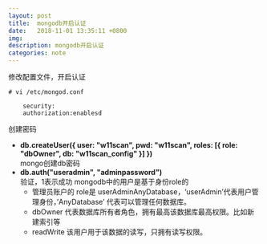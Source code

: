 ```yaml
---
layout: post
title:  mongodb开启认证
date:   2018-11-01 13:35:11 +0800
img:
description: mongodb开启认证
categories: note
---
```


修改配置文件，开启认证

```
# vi /etc/mongod.conf

    security:
    authorization:enablesd
```

创建密码

- **db.createUser({ user: "w11scan", pwd: "w11scan", roles: [{ role: "dbOwner", db: "w11scan_config" }] })**  <br>mongo创建db密码
- **db.auth("useradmin", "adminpassword")** <br>验证，1表示成功
mongodb中的用户是基于身份role的
    - 管理员账户的 role是 userAdminAnyDatabase，‘userAdmin’代表用户管理身份，’AnyDatabase’ 代表可以管理任何数据库。
    - dbOwner 代表数据库所有者角色，拥有最高该数据库最高权限。比如新建索引等
    - readWrite 该用户用于该数据的读写，只拥有读写权限。